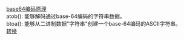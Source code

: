 [base64编码原理](https://developer.mozilla.org/zh-CN/docs/Web/API/WindowBase64/Base64_encoding_and_decoding)  
atob(): 能够解码通过base-64编码的字符串数据。  
btoa(): 能够从二进制数据"字符串"创建一个base-64编码的ASCII字符串。  
[转换](https://www.cnblogs.com/poorpeople/p/9407789.html)
